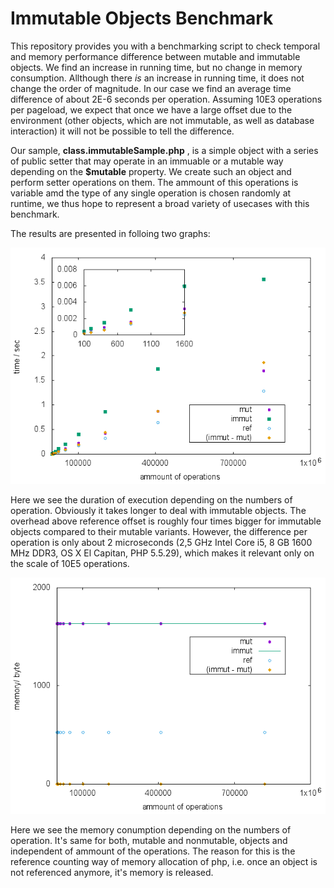 # Immutable Objects Benchmark

This repository provides you with a benchmarking script to check temporal and memory performance difference between mutable and immutable objects. We find an increase in running time, but no change in memory consumption. Allthough there _is_ an increase in running time, it does not change the order of magnitude. In our case we find an average time difference of about 2E-6 seconds per operation. Assuming 10E3 operations per pageload, we expect that once we have a large offset due to the environment (other objects, which are not immutable, as well as database interaction) it will not be possible to tell the difference.

Our sample, **class.immutableSample.php** , is a simple object with a series of public setter that may operate in an immuable or a mutable way depending on the **$mutable** property. We create such an object and perform setter operations on them. The ammount of this operations is variable amd the type of any single operation is chosen randomly at runtime, we thus hope to represent a broad variety of usecases with this benchmark. 

The results are presented in folloing two graphs:

![graph of temporal performance](result_t.png "graph of temporal performance")

Here we see the duration of execution depending on the numbers of operation. Obviously it takes longer to deal with immutable objects. The overhead above reference offset is roughly four times bigger for immutable objects compared to their mutable variants. However, the difference per operation is only about 2 microseconds (2,5 GHz Intel Core i5, 8 GB 1600 MHz DDR3, OS X El Capitan, PHP 5.5.29), which makes it relevant only on the scale of 10E5 operations.

![graph of memory consumption](result_m.png "graph of memory consumption")

Here we see the memory conumption depending on the numbers of operation. It's same for both, mutable and nonmutable, objects and independent of ammount of the operations. The reason for this is the reference counting way of memory allocation of php, i.e. once an object is not referenced anymore, it's memory is released.

